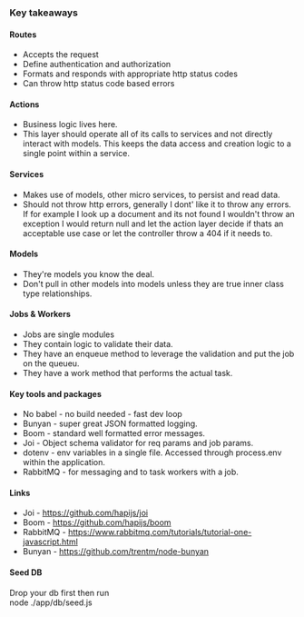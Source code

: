 ### Key takeaways

#### Routes
* Accepts the request  
* Define authentication and authorization     
* Formats and responds with appropriate http status codes
* Can throw http status code based errors


#### Actions
* Business logic lives here.  
* This layer should operate all of its calls to services and not directly interact with models.  This keeps the data access and creation logic to a single point within a service.  


#### Services
* Makes use of models, other micro services, to persist and read data.  
* Should not throw http errors, generally I dont' like it to throw any errors. If for example I look up a document and its not found I wouldn't throw an exception I would return null and let the action layer decide if thats an acceptable use case or let the controller throw a 404 if it needs to.

#### Models
* They're models you know the deal.
* Don't pull in other models into models unless they are true inner class type relationships.


#### Jobs & Workers
* Jobs are single modules
* They contain logic to validate their data.
* They have an enqueue method to leverage the validation and put the job on the queueu.
* They have a work method that performs the actual task.
  

#### Key tools and packages

* No babel - no build needed - fast dev loop
* Bunyan - super great JSON formatted logging.
* Boom - standard well formatted error messages.
* Joi - Object schema validator for req params and job params.
* dotenv - env variables in a single file.  Accessed through process.env within the application.
* RabbitMQ - for messaging and to task workers with a job.


#### Links
* Joi - https://github.com/hapijs/joi
* Boom - https://github.com/hapijs/boom
* RabbitMQ - https://www.rabbitmq.com/tutorials/tutorial-one-javascript.html
* Bunyan - https://github.com/trentm/node-bunyan

#### Seed DB
Drop your db first then run  
node ./app/db/seed.js